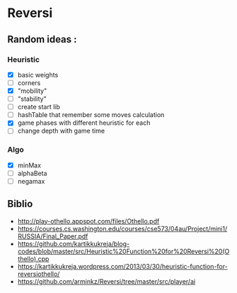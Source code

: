# Reversi

## Random ideas :
### Heuristic
- [x] basic weights
- [ ] corners
- [x] "mobility"
- [ ] "stability"
- [ ] create start lib
- [ ] hashTable that remember some moves calculation
- [x] game phases with different heuristic for each
- [ ] change depth with game time
 
### Algo
- [x] minMax
- [ ] alphaBeta
- [ ] negamax
 
## Biblio
- http://play-othello.appspot.com/files/Othello.pdf
- https://courses.cs.washington.edu/courses/cse573/04au/Project/mini1/RUSSIA/Final_Paper.pdf
- https://github.com/kartikkukreja/blog-codes/blob/master/src/Heuristic%20Function%20for%20Reversi%20(Othello).cpp
- https://kartikkukreja.wordpress.com/2013/03/30/heuristic-function-for-reversiothello/
- https://github.com/arminkz/Reversi/tree/master/src/player/ai